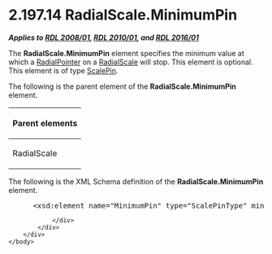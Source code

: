 <html dir="LTR" xmlns:mshelp="http://msdn.microsoft.com/mshelp" xmlns:ddue="http://ddue.schemas.microsoft.com/authoring/2003/5" xmlns:xlink="http://www.w3.org/1999/xlink" xmlns:tool="http://www.microsoft.com/tooltip">
    <head>
        <meta http-equiv="Content-Type" content="text/html; CHARSET=utf-8"></meta>
        <meta name="save" content="history"></meta>
        <title>2.197.14 RadialScale.MinimumPin</title>
        <xml>
            <mshelp:toctitle title="2.197.14 RadialScale.MinimumPin"></mshelp:toctitle>
            <mshelp:rltitle title="[MS-RDL]: RadialScale.MinimumPin"></mshelp:rltitle>
            <mshelp:keyword index="A" term="03fc3a18-e95f-4bba-8b1f-3f02036f7ee4"></mshelp:keyword>
            <mshelp:attr name="DCSext.ContentType" value="open specification"></mshelp:attr>
            <mshelp:attr name="AssetID" value="03fc3a18-e95f-4bba-8b1f-3f02036f7ee4"></mshelp:attr>
            <mshelp:attr name="TopicType" value="kbRef"></mshelp:attr>
            <mshelp:attr name="DCSext.Title" value="[MS-RDL]: RadialScale.MinimumPin" />
        </xml>
    </head>
    <body>
        <div id="header">
            <h1 class="heading">2.197.14 RadialScale.MinimumPin</h1>
        </div>
        <div id="mainSection">
            <div id="mainBody">
                <div id="allHistory" class="saveHistory"></div>
                <div id="sectionSection0" class="section" name="collapseableSection">
                    

<p><b><i>Applies to </i></b><a href="1e855f94-4617-47e4-b89e-0856c6cb420f.html"><b><i>RDL 2008/01</i></b></a><b><i>,
</i></b><a href="3428e690-a348-4ec7-8a6a-8efb42d2cdee.html"><b><i>RDL 2010/01</i></b></a><b><i>,
and </i></b><a href="52ce3983-2bfc-4e72-9359-42aaf5fe4509.html"><b><i>RDL 2016/01</i></b></a></p>

<p>The <b>RadialScale.MinimumPin</b> element specifies the
minimum value at which a <a href="1446314e-813e-42f0-9a28-f1b96fd3a0da.html">RadialPointer</a>
on a <a href="86468d9f-c561-4b50-a689-5dfccfde8495.html">RadialScale</a> will
stop. This element is optional. This element is of type <a href="b04b7ea8-b15d-4c22-a1e2-c8ac4f7f01b0.html">ScalePin</a>.</p>

<p>The following is the parent element of the <b>RadialScale.MinimumPin</b>
element.</p>

<table>
 <thead>
  <tr>
   <th>
   <p>Parent elements</p>
   </th>
  </tr>
 </thead>
 <tr>
  <td>
  <p>RadialScale </p>
  </td>
 </tr>
</table>

<p>The following is the XML Schema definition of the <b>RadialScale.MinimumPin</b>
element.           </p>

<dl>
<dd>
<div><pre> &lt;xsd:element name=&quot;MinimumPin&quot; type=&quot;ScalePinType&quot; minOccurs=&quot;0&quot; /&gt;
</pre></div>
</dd></dl>


                </div>
            </div>
        </div>
    </body>
</html>